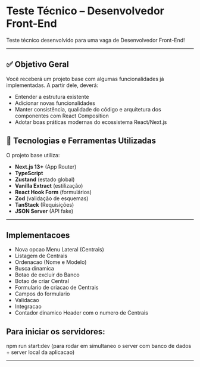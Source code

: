 # Teste Técnico – Desenvolvedor Front-End

Teste técnico desenvolvido para uma vaga de Desenvolvedor Front-End!

---

## ✅ Objetivo Geral

Você receberá um projeto base com algumas funcionalidades já implementadas. A partir dele, deverá:

- Entender a estrutura existente
- Adicionar novas funcionalidades
- Manter consistência, qualidade do código e arquitetura dos componentes com React Composition
- Adotar boas práticas modernas do ecossistema React/Next.js

## 🧰 Tecnologias e Ferramentas Utilizadas

O projeto base utiliza:

- **Next.js 13+** (App Router)
- **TypeScript**
- **Zustand** (estado global)
- **Vanilla Extract** (estilização)
- **React Hook Form** (formulários)
- **Zod** (validação de esquemas)
- **TanStack** (Requisições)
- **JSON Server** (API fake)

---

## Implementacoes

- Nova opcao Menu Lateral (Centrais)
- Listagem de Centrais
- Ordenacao (Nome e Modelo)
- Busca dinamica
- Botao de excluir do Banco
- Botao de criar Central
- Formulario de criacao de Centrais
- Campos do formulario
- Validacao
- Integracao
- Contador dinamico Header com o numero de Centrais

## Para iniciar os servidores:

npm run start:dev (para rodar em simultaneo o server com banco de dados + server local da aplicacao)

---

